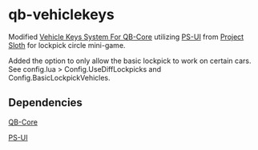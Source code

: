 # qb-vehiclekeys #
Modified [Vehicle Keys System For QB-Core](https://github.com/qbcore-framework/qb-vehiclekeys) utilizing [PS-UI](https://github.com/Project-Sloth/ps-ui) from [Project Sloth](https://github.com/Project-Sloth) for lockpick circle mini-game.

Added the option to only allow the basic lockpick to work on certain cars. See config.lua > Config.UseDiffLockpicks and Config.BasicLockpickVehicles.

## Dependencies ##
[QB-Core](https://github.com/qbcore-framework/)

[PS-UI](https://github.com/Project-Sloth/ps-ui)

